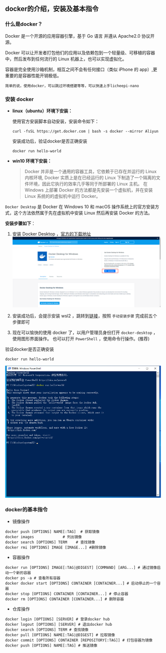 ## **docker的介绍，安装及基本指令**

### **什么是docker？**

Docker 是一个开源的应用容器引擎，基于 Go 语言 并遵从 Apache2.0 协议开源。

Docker 可以让开发者打包他们的应用以及依赖包到一个轻量级、可移植的容器中，然后发布到任何流行的 Linux 机器上，也可以实现虚拟化。

容器是完全使用沙箱机制，相互之间不会有任何接口（类似 iPhone 的 app）,更重要的是容器性能开销极低。

`简单的说，使用docker，可以跳过环境搭建等等，可以快速上手licheepi-nano`

### **安装 docker**

- **linux（ubuntu）环境下安装：**

  使用官方安装脚本自动安装，安装命令如下：

  ``` shell
  curl -fsSL https://get.docker.com | bash -s docker --mirror Aliyun
  ```

  安装成功后，验证docker是否正确安装
  ``` shell
  docker run hello-world
  ```

- **win10 环境下安装：**

  > Docker 并非是一个通用的容器工具，它依赖于已存在并运行的 Linux 内核环境,
    Docker 实质上是在已经运行的 Linux 下制造了一个隔离的文件环境，因此它执行的效率几乎等同于所部署的 Linux 主机。
    在 Windows 上部署 Docker 的方法都是先安装一个虚拟机，并在安装 Linux 系统的的虚拟机中运行 Docker。

`Docker Desktop` 是 Docker 在 Windows 10 和 macOS 操作系统上的官方安装方式，这个方法依然属于先在虚拟机中安装 Linux 然后再安装 Docker 的方法。

  **安装步骤如下**：

  1. 安装 Docker Desktop ，[官方的下载地址](https://hub.docker.com/editions/community/docker-ce-desktop-windows)
  ![](./assets/微信截图_20210130102914.png)


  2. 安装成功后，会提示安装 wsl2 ，跳转到[链接](https://docs.microsoft.com/zh-cn/windows/wsl/install-win10#step-4---download-the-linux-kernel-update-package)，按照 `手动安装步骤` 完成前五个步骤即可

  3. 现在可以愉快的使用 docker 了，以用户管理员身份打开 `docker-desktop` ，使用图形界面操作。
  也可以打开 `PowerShell` ，使用命令行操作。(推荐)

  验证docker是否正确安装
  ``` shell
  docker run hello-world
  ```
  ![](./assets/微信截图_20210130110529.png)



### docker的基本指令

- 镜像操作
```shell
docker push [OPTIONS] NAME[:TAG]  # 获取镜像
docker images             # 列出镜像
docker search [OPTIONS] TERM    # 查找镜像
docker rmi [OPTIONS] IMAGE [IMAGE...] #删除镜像
```

- 容器操作
```shell
docker run [OPTIONS] IMAGE[:TAG|@DIGEST] [COMMAND] [ARG...] # 通过镜像启动一个新的容器
docker ps -a # 查看所有容器
docker docker start [OPTIONS] CONTAINER [CONTAINER...] # 启动停止的一个容器
docker stop [OPTIONS] CONTAINER [CONTAINER...] # 停止容器
docker rm [OPTIONS] CONTAINER [CONTAINER...] # 删除容器
```

- 仓库操作
```shell
docker login [OPTIONS] [SERVER] # 登录docker hub
docker logout [OPTIONS] [SERVER] # 退出docker hub
docker search [OPTIONS] TERM # 查找镜像
docker pull [OPTIONS] NAME[:TAG|@DIGEST] # 拉取镜像
docker commit [OPTIONS] CONTAINER [REPOSITORY[:TAG]] # 打包容器为镜像
docker push [OPTIONS] NAME[:TAG] # 推送镜像
```



